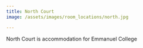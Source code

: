 ```yaml
---
title: North Court
image: /assets/images/room_locations/north.jpg

---
```


North Court is accommodation for Emmanuel College